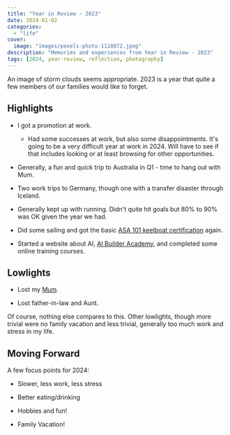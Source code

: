 ```yaml
---
title: "Year in Review - 2023"
date: 2024-01-02
categories:
  - "life"
cover:
  image: "images/pexels-photo-1118872.jpeg"
description: "Memories and experiences from Year in Review - 2023"
tags: [2024, year-review, reflection, photography]
---
```


An image of storm clouds seems appropriate. 2023 is a year that quite a few members of our families would like to forget.

## Highlights

- I got a promotion at work.
  - Had some successes at work, but also some disappointments. It's going to be a very difficult year at work in 2024. Will have to see if that includes looking or at least browsing for other opportunities.

- Generally, a fun and quick trip to Australia in Q1 - time to hang out with Mum.

- Two work trips to Germany, though one with a transfer disaster through Iceland.

- Generally kept up with running. Didn't quite hit goals but 80% to 90% was OK given the year we had.

- Did some sailing and got the basic [ASA 101 keelboat certification](https://asa.com/certifications/asa-101-basic-keelboat-sailing/) again.

- Started a website about AI, [AI Builder Academy,](https://www.aibuilderacademy.com) and completed some online training courses.

## Lowlights

- Lost my [Mum](https://brettstark.com/mum/).

- Lost father-in-law and Aunt.

Of course, nothing else compares to this. Other lowlights, though more trivial were no family vacation and less trivial, generally too much work and stress in my life.

## Moving Forward

A few focus points for 2024:

- Slower, less work, less stress

- Better eating/drinking

- Hobbies and fun!

- Family Vacation!

